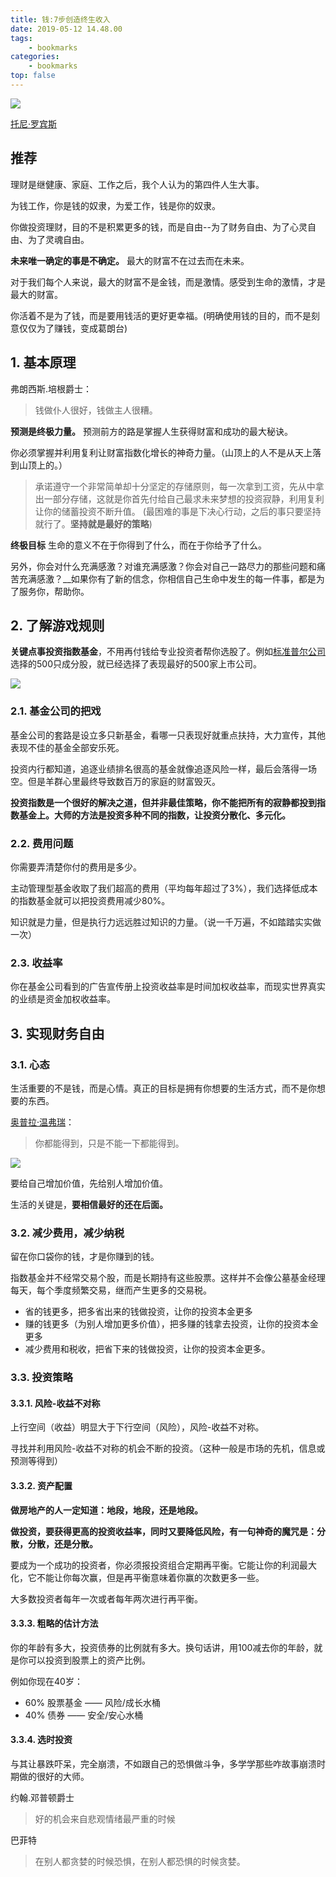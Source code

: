```yaml
---
title: 钱:7步创造终生收入
date: 2019-05-12 14.48.00
tags:
    - bookmarks
categories: 
    - bookmarks
top: false
---
```


![](https://gss0.bdstatic.com/94o3dSag_xI4khGkpoWK1HF6hhy/baike/c0%3Dbaike272%2C5%2C5%2C272%2C90/sign=b38cc163ad1ea8d39e2f7c56f6635b2b/c2fdfc039245d6885449c47cafc27d1ed31b249a.jpg)

[托尼·罗宾斯](https://baike.baidu.com/item/%E6%89%98%E5%B0%BC%C2%B7%E7%BD%97%E5%AE%BE%E6%96%AF/15163356?fr=aladdin)

<!--more-->

## 推荐
理财是继健康、家庭、工作之后，我个人认为的第四件人生大事。

为钱工作，你是钱的奴隶，为爱工作，钱是你的奴隶。

你做投资理财，目的不是积累更多的钱，而是自由--为了财务自由、为了心灵自由、为了灵魂自由。

__未来唯一确定的事是不确定。__ 最大的财富不在过去而在未来。

对于我们每个人来说，最大的财富不是金钱，而是激情。感受到生命的激情，才是最大的财富。

你活着不是为了钱，而是要用钱活的更好更幸福。(明确使用钱的目的，而不是刻意仅仅为了赚钱，变成葛朗台)

## 1. 基本原理

弗朗西斯.培根爵士：
>钱做仆人很好，钱做主人很糟。


__预测是终极力量。__ 预测前方的路是掌握人生获得财富和成功的最大秘诀。

你必须掌握并利用复利让财富指数化增长的神奇力量。（山顶上的人不是从天上落到山顶上的。）

>承诺遵守一个非常简单却十分坚定的存储原则，每一次拿到工资，先从中拿出一部分存储，这就是你首先付给自己最求未来梦想的投资寂静，利用复利让你的储蓄投资不断升值。
(最困难的事是下决心行动，之后的事只要坚持就行了。__坚持就是最好的策略__)


__终极目标__
生命的意义不在于你得到了什么，而在于你给予了什么。

另外，你会对什么充满感激？对谁充满感激？你会对自己一路尽力的那些问题和痛苦充满感激？__如果你有了新的信念，你相信自己生命中发生的每一件事，都是为了服务你，帮助你。

## 2. 了解游戏规则
__关键点事投资指数基金__，不用再付钱给专业投资者帮你选股了。例如[标准普尔公司](https://baike.baidu.com/item/%E6%A0%87%E5%87%86%E6%99%AE%E5%B0%94/1194194?fromtitle=%E6%A0%87%E5%87%86%E6%99%AE%E5%B0%94%E5%85%AC%E5%8F%B8&fromid=9105625&fr=aladdin)选择的500只成分股，就已经选择了表现最好的500家上市公司。

![](https://gss2.bdstatic.com/9fo3dSag_xI4khGkpoWK1HF6hhy/baike/c0%3Dbaike80%2C5%2C5%2C80%2C26/sign=c6816c4b1d950a7b613846966bb809bc/e61190ef76c6a7ef44929f5bfdfaaf51f3de6612.jpg)

### 2.1. 基金公司的把戏
基金公司的套路是设立多只新基金，看哪一只表现好就重点扶持，大力宣传，其他表现不佳的基金全部安乐死。

投资内行都知道，追逐业绩排名很高的基金就像追逐风险一样，最后会落得一场空。但是羊群心里最终导致数百万的家庭的财富毁灭。

__投资指数是一个很好的解决之道，但并非最佳策略，你不能把所有的寂静都投到指数基金上。大师的方法是投资多种不同的指数，让投资分散化、多元化。__

### 2.2. 费用问题
你需要弄清楚你付的费用是多少。

主动管理型基金收取了我们超高的费用（平均每年超过了3%），我们选择低成本的指数基金就可以把投资费用减少80%。

知识就是力量，但是执行力远远胜过知识的力量。（说一千万遍，不如踏踏实实做一次）

### 2.3. 收益率
你在基金公司看到的广告宣传册上投资收益率是时间加权收益率，而现实世界真实的业绩是资金加权收益率。

## 3. 实现财务自由
### 3.1. 心态
生活重要的不是钱，而是心情。真正的目标是拥有你想要的生活方式，而不是你想要的东西。

[奥普拉·温弗瑞](https://baike.baidu.com/item/%E5%A5%A5%E6%99%AE%E6%8B%89%C2%B7%E6%B8%A9%E5%BC%97%E7%91%9E/2736096?fr=aladdin)：
>你都能得到，只是不能一下都能得到。

![](https://gss2.bdstatic.com/9fo3dSag_xI4khGkpoWK1HF6hhy/baike/c0%3Dbaike80%2C5%2C5%2C80%2C26/sign=db3acebfbf1bb0519b29bb7a5713b1d1/30adcbef76094b36dee2d970afcc7cd98d109d3f.jpg)

要给自己增加价值，先给别人增加价值。

生活的关键是，__要相信最好的还在后面。__


### 3.2. 减少费用，减少纳税
留在你口袋你的钱，才是你赚到的钱。

指数基金并不经常交易个股，而是长期持有这些股票。这样并不会像公墓基金经理每天，每个季度频繁交易，继而产生更多的交易税。

- 省的钱更多，把多省出来的钱做投资，让你的投资本金更多  
- 赚的钱更多（为别人增加更多价值），把多赚的钱拿去投资，让你的投资本金更多  
- 减少费用和税收，把省下来的钱做投资，让你的投资本金更多。

### 3.3. 投资策略
#### 3.3.1. 风险-收益不对称
上行空间（收益）明显大于下行空间（风险），风险-收益不对称。

寻找并利用风险-收益不对称的机会不断的投资。（这种一般是市场的先机，信息或预测等得到）

#### 3.3.2. 资产配置
__做房地产的人一定知道：地段，地段，还是地段。__

__做投资，要获得更高的投资收益率，同时又要降低风险，有一句神奇的魔咒是：分散，分散，还是分散。__

要成为一个成功的投资者，你必须报投资组合定期再平衡。它能让你的利润最大化，它不能让你每次赢，但是再平衡意味着你赢的次数更多一些。

大多数投资者每年一次或者每年两次进行再平衡。

#### 3.3.3. 粗略的估计方法
你的年龄有多大，投资债券的比例就有多大。换句话讲，用100减去你的年龄，就是你可以投资到股票上的资产比例。

例如你现在40岁：
- 60% 股票基金 —— 风险/成长水桶  
- 40% 债券 —— 安全/安心水桶  
  
#### 3.3.4. 选时投资
与其让暴跌吓呆，完全崩溃，不如跟自己的恐惧做斗争，多学学那些咋故事崩溃时期做的很好的大师。

约翰.邓普顿爵士
>好的机会来自悲观情绪最严重的时候

巴菲特
>在别人都贪婪的时候恐惧，在别人都恐惧的时候贪婪。